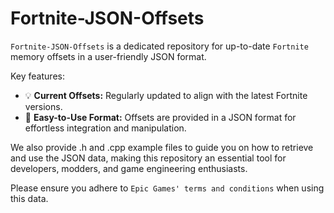 # Fortnite-JSON-Offsets 

`Fortnite-JSON-Offsets` is a dedicated repository for up-to-date `Fortnite` memory offsets in a user-friendly JSON format. 

Key features:
- 💡 **Current Offsets:** Regularly updated to align with the latest Fortnite versions.
- 📁 **Easy-to-Use Format:** Offsets are provided in a JSON format for effortless integration and manipulation. 

We also provide .h and .cpp example files to guide you on how to retrieve and use the JSON data, making this repository an essential tool for developers, modders, and game engineering enthusiasts. 

Please ensure you adhere to `Epic Games' terms and conditions` when using this data.
